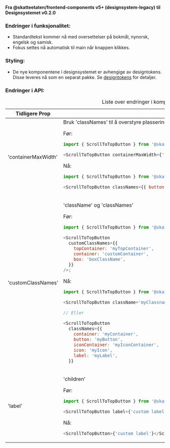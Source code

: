 **Fra @skatteetaten/frontend-components v5+ (designsystem-legacy) til Designsystemet v0.2.0**

### Endringer i funksjonalitet:

- Standardtekst kommer nå med oversettelser på bokmål, nynorsk, engelsk og samisk.
- Fokus settes nå automatisk til main når knappen klikkes.

### Styling:

- De nye komponentene i designsystemet er avhengige av designtokens. Disse leveres nå som en separat pakke. Se [designtokens](#section-designtokens-deprecated) for detaljer.

### Endringer i API:

<!--For full API-dokumentasjon, vennligst se på [ScrollToTopButton komponent](https://breakdance.github.io/breakdance/) på dokumentasjonssiden til designsystemet.
( //TODO FRONT-917 Lenke til EPI dok)-->

<div className="migration-tabell">
<table>
<caption>Liste over endringer i komponent-api'et</caption>
<thead><tr><th>Tidligere Prop</th><th>Alternativ</th></tr></thead>
<tbody>
<tr>
<td>'containerMaxWidth'</td>
<td>
Bruk 'classNames' til å overstyre plasseringen til knappen.

Før:

```javascript static
import { ScrollToTopButton } from '@skatteetaten/frontend-components/ScrolToTopButton ';

<ScrollToTopButton containerMaxWidth={'100px'} />;
```

Nå:

```js static
import { ScrollToTopButton } from '@skatteetaten/ds-buttons';

<ScrollToTopButton classNames={{ button: 'myClassname' }} />;
```

</td>
</tr>

<tr>
<td>
'customClassNames'
</td>
<td>

'className' og 'classNames'

Før:

```javascript static
import { ScrollToTopButton } from '@skatteetaten/frontend-components/ScrolToTopButton ';

<ScrollToTopButton
  customClassNames={{
    topContainer: 'myTopContainer',
    container: 'customContainer',
    box: 'boxClassName',
  }}
/>;
```

Nå:

```js static
import { ScrollToTopButton } from '@skatteetaten/ds-buttons';

<ScrollToTopButton className='myClassname' />;

// Eller

<ScrollToTopButton
  classNames={{
    container: 'myContainer',
    button: 'myButton',
    iconContainer: 'myIconContainer',
    icon: 'myIcon',
    label: 'myLabel',
  }}

```

</td>
</tr>

<tr>
<td>'label'</td>
<td>

'children'

Før:

```javascript static
import { ScrollToTopButton } from '@skatteetaten/frontend-components/ScrollToTopButton';

<ScrollToTopButton label={'custom label'} />;
```

Nå:

```js static
<ScrollToTopButton>{'custom label'}</ScrollToTopButton>
```

</td>
</tr>

</tbody>
</table>
</div>
